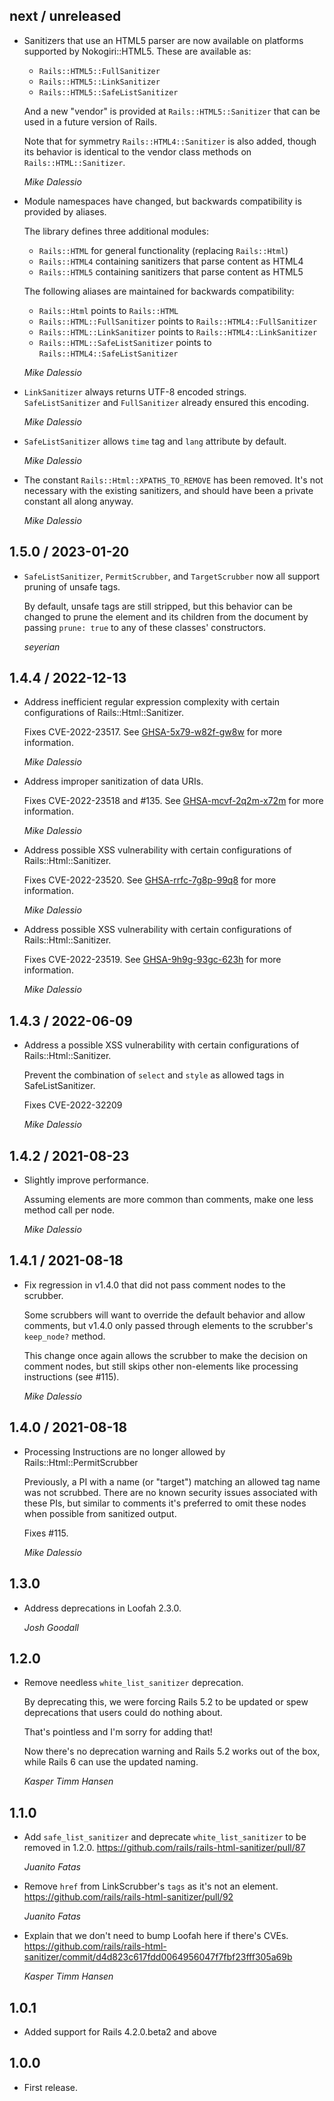 ## next / unreleased

* Sanitizers that use an HTML5 parser are now available on platforms supported by
  Nokogiri::HTML5. These are available as:

  - `Rails::HTML5::FullSanitizer`
  - `Rails::HTML5::LinkSanitizer`
  - `Rails::HTML5::SafeListSanitizer`

  And a new "vendor" is provided at `Rails::HTML5::Sanitizer` that can be used in a future version
  of Rails.

  Note that for symmetry `Rails::HTML4::Sanitizer` is also added, though its behavior is identical
  to the vendor class methods on `Rails::HTML::Sanitizer`.

  *Mike Dalessio*

* Module namespaces have changed, but backwards compatibility is provided by aliases.

  The library defines three additional modules:

  - `Rails::HTML` for general functionality (replacing `Rails::Html`)
  - `Rails::HTML4` containing sanitizers that parse content as HTML4
  - `Rails::HTML5` containing sanitizers that parse content as HTML5

  The following aliases are maintained for backwards compatibility:

  - `Rails::Html` points to `Rails::HTML`
  - `Rails::HTML::FullSanitizer` points to `Rails::HTML4::FullSanitizer`
  - `Rails::HTML::LinkSanitizer` points to `Rails::HTML4::LinkSanitizer`
  - `Rails::HTML::SafeListSanitizer` points to `Rails::HTML4::SafeListSanitizer`

  *Mike Dalessio*

* `LinkSanitizer` always returns UTF-8 encoded strings. `SafeListSanitizer` and `FullSanitizer`
  already ensured this encoding.

  *Mike Dalessio*

* `SafeListSanitizer` allows `time` tag and `lang` attribute by default.

  *Mike Dalessio*

* The constant `Rails::Html::XPATHS_TO_REMOVE` has been removed. It's not necessary with the
  existing sanitizers, and should have been a private constant all along anyway.

  *Mike Dalessio*


## 1.5.0 / 2023-01-20

* `SafeListSanitizer`, `PermitScrubber`, and `TargetScrubber` now all support pruning of unsafe tags.

  By default, unsafe tags are still stripped, but this behavior can be changed to prune the element
  and its children from the document by passing `prune: true` to any of these classes' constructors.

  *seyerian*


## 1.4.4 / 2022-12-13

* Address inefficient regular expression complexity with certain configurations of Rails::Html::Sanitizer.

  Fixes CVE-2022-23517. See
  [GHSA-5x79-w82f-gw8w](https://github.com/rails/rails-html-sanitizer/security/advisories/GHSA-5x79-w82f-gw8w)
  for more information.

  *Mike Dalessio*

* Address improper sanitization of data URIs.

  Fixes CVE-2022-23518 and #135. See
  [GHSA-mcvf-2q2m-x72m](https://github.com/rails/rails-html-sanitizer/security/advisories/GHSA-mcvf-2q2m-x72m)
  for more information.

  *Mike Dalessio*

* Address possible XSS vulnerability with certain configurations of Rails::Html::Sanitizer.

  Fixes CVE-2022-23520. See
  [GHSA-rrfc-7g8p-99q8](https://github.com/rails/rails-html-sanitizer/security/advisories/GHSA-rrfc-7g8p-99q8)
  for more information.

  *Mike Dalessio*

* Address possible XSS vulnerability with certain configurations of Rails::Html::Sanitizer.

  Fixes CVE-2022-23519. See
  [GHSA-9h9g-93gc-623h](https://github.com/rails/rails-html-sanitizer/security/advisories/GHSA-9h9g-93gc-623h)
  for more information.

  *Mike Dalessio*


## 1.4.3 / 2022-06-09

* Address a possible XSS vulnerability with certain configurations of Rails::Html::Sanitizer.

  Prevent the combination of `select` and `style` as allowed tags in SafeListSanitizer.

  Fixes CVE-2022-32209

  *Mike Dalessio*


## 1.4.2 / 2021-08-23

* Slightly improve performance.

  Assuming elements are more common than comments, make one less method call per node.

  *Mike Dalessio*


## 1.4.1 / 2021-08-18

* Fix regression in v1.4.0 that did not pass comment nodes to the scrubber.

  Some scrubbers will want to override the default behavior and allow comments, but v1.4.0 only
  passed through elements to the scrubber's `keep_node?` method.

  This change once again allows the scrubber to make the decision on comment nodes, but still skips
  other non-elements like processing instructions (see #115).

  *Mike Dalessio*


## 1.4.0 / 2021-08-18

* Processing Instructions are no longer allowed by Rails::Html::PermitScrubber

  Previously, a PI with a name (or "target") matching an allowed tag name was not scrubbed. There
  are no known security issues associated with these PIs, but similar to comments it's preferred to
  omit these nodes when possible from sanitized output.

  Fixes #115.

  *Mike Dalessio*


## 1.3.0

* Address deprecations in Loofah 2.3.0.

  *Josh Goodall*


## 1.2.0

* Remove needless `white_list_sanitizer` deprecation.

  By deprecating this, we were forcing Rails 5.2 to be updated or spew
  deprecations that users could do nothing about.

  That's pointless and I'm sorry for adding that!

  Now there's no deprecation warning and Rails 5.2 works out of the box, while
  Rails 6 can use the updated naming.

  *Kasper Timm Hansen*


## 1.1.0

* Add `safe_list_sanitizer` and deprecate `white_list_sanitizer` to be removed
  in 1.2.0. https://github.com/rails/rails-html-sanitizer/pull/87

  *Juanito Fatas*

* Remove `href` from LinkScrubber's `tags` as it's not an element.
  https://github.com/rails/rails-html-sanitizer/pull/92

  *Juanito Fatas*

* Explain that we don't need to bump Loofah here if there's CVEs.
  https://github.com/rails/rails-html-sanitizer/commit/d4d823c617fdd0064956047f7fbf23fff305a69b

  *Kasper Timm Hansen*


## 1.0.1

* Added support for Rails 4.2.0.beta2 and above


## 1.0.0

* First release.
